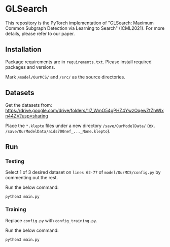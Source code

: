 # GLSearch
This repository is the PyTorch implementation of "GLSearch: Maximum Common Subgraph Detection via Learning to Search" (ICML2021). For more details, please refer to our paper.

## Installation

Package requirements are in `requirements.txt`. Please install required packages and versions.

Mark `/model/OurMCS/` and `/src/` as the source directories.

## Datasets

Get the datasets from: https://drive.google.com/drive/folders/1l7_WmO54gPHZ4YwzOqewZtZhWIxn44ZV?usp=sharing

Place the `*.klepto` files under a new directory `/save/OurModelData/` (ex. `/save/OurModelData/aids700nef_..._None.klepto`).

## Run

### Testing

Select 1 of 3 desired dataset on `lines 62-77` of `model/OurMCS/config.py` by commenting out the rest.

Run the below command:
```
python3 main.py
```
### Training

Replace `config.py` with `config_training.py`.

Run the below command:
```
python3 main.py
```

